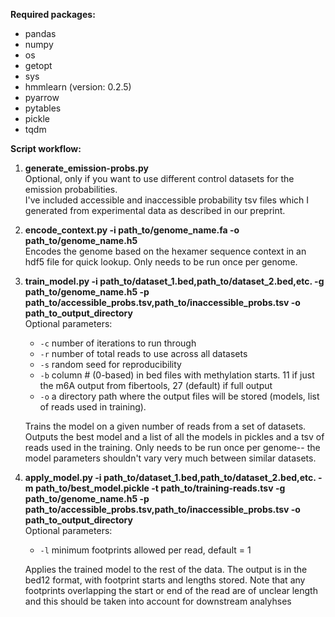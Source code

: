 **Required packages:**
- pandas
- numpy
- os
- getopt
- sys
- hmmlearn (version: 0.2.5)
- pyarrow
- pytables
- pickle
- tqdm

**Script workflow:**
1. **generate_emission-probs.py**  
   Optional, only if you want to use different control datasets for the emission probabilities.  
   I've included accessible and inaccessible probability tsv files which I generated from experimental data as described in our preprint.

3. **encode_context.py -i path_to/genome_name.fa -o path_to/genome_name.h5**  
   Encodes the genome based on the hexamer sequence context in an hdf5 file for quick lookup. Only needs to be run once per genome.

4. **train_model.py -i path_to/dataset_1.bed,path_to/dataset_2.bed,etc. -g path_to/genome_name.h5 -p path_to/accessible_probs.tsv,path_to/inaccessible_probs.tsv -o path_to_output_directory**  
   Optional parameters:
   - `-c` number of iterations to run through
   - `-r` number of total reads to use across all datasets
   - `-s` random seed for reproducibility
   - `-b` column # (0-based) in bed files with methylation starts. 11 if just the m6A output from fibertools, 27 (default) if full output
   - `-o` a directory path where the output files will be stored (models, list of reads used in training).

   Trains the model on a given number of reads from a set of datasets.  
   Outputs the best model and a list of all the models in pickles and a tsv of reads used in the training. Only needs to be run once per genome-- the model parameters shouldn't vary very much between similar datasets.
   
6. **apply_model.py -i path_to/dataset_1.bed,path_to/dataset_2.bed,etc. -m path_to/best_model.pickle -t path_to/training-reads.tsv -g path_to/genome_name.h5 -p path_to/accessible_probs.tsv,path_to/inaccessible_probs.tsv -o path_to_output_directory**
   <br>
   Optional parameters:
   - `-l` minimum footprints allowed per read, default = 1
   
   Applies the trained model to the rest of the data. The output is in the bed12 format, with footprint starts and lengths stored. Note that any footprints overlapping the start or end of the read are of unclear length and this should be taken into account for downstream analyhses
